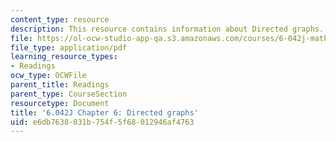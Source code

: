 ```yaml
---
content_type: resource
description: This resource contains information about Directed graphs.
file: https://ol-ocw-studio-app-qa.s3.amazonaws.com/courses/6-042j-mathematics-for-computer-science-fall-2010/e6db7638031b754f5f68012946af4763_MIT6_042JF10_chap06.pdf
file_type: application/pdf
learning_resource_types:
- Readings
ocw_type: OCWFile
parent_title: Readings
parent_type: CourseSection
resourcetype: Document
title: '6.042J Chapter 6: Directed graphs'
uid: e6db7638-031b-754f-5f68-012946af4763
---
```


